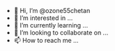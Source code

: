 - 👋 Hi, I’m @ozone55chetan
- 👀 I’m interested in ...
- 🌱 I’m currently learning ...
- 💞️ I’m looking to collaborate on ...
- 📫 How to reach me ...

<!---
ozone55chetan/ozone55chetan is a ✨ special ✨ repository because its `README.md` (this file) appears on your GitHub profile.
You can click the Preview link to take a look at your changes.
--->
